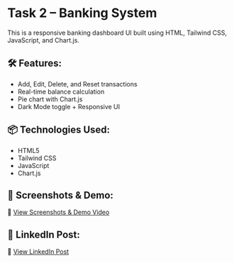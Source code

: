 # Task 2 – Banking System

This is a responsive banking dashboard UI built using HTML, Tailwind CSS, JavaScript, and Chart.js.

## 🛠️ Features:
- Add, Edit, Delete, and Reset transactions  
- Real-time balance calculation  
- Pie chart with Chart.js  
- Dark Mode toggle + Responsive UI

## 📦 Technologies Used:
- HTML5  
- Tailwind CSS  
- JavaScript  
- Chart.js

## 🔗 Screenshots & Demo:
📸 [View Screenshots & Demo Video](https://github.com/Yogeshwar-Prabhu/NativeSoftTech-Java-Internship-Tasks/tree/main/Task%202%20-%20Banking%20System/Screenshots%20and%20Video)

## 🔗 LinkedIn Post:
🔗 [View LinkedIn Post](https://www.linkedin.com/posts/yogeshwar-prabhu-0932a12b1_nativesofttech-javaprogramming-internship-activity-7341073207149371394-Z2Lm)
